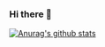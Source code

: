 ### Hi there 👋

[![Anurag's github stats](https://github-readme-stats.vercel.app/api?username=yg-0103&show_icons=true&theme=radical)](https://github.com/anuraghazra/github-readme-stats)
<!--
**yg-0103/yg-0103** is a ✨ _special_ ✨ repository because its `README.md` (this file) appears on your GitHub profile.

Here are some ideas to get you started:

- 🔭 I’m currently working on ...
- 🌱 I’m currently learning ...
- 👯 I’m looking to collaborate on ...
- 🤔 I’m looking for help with ...
- 💬 Ask me about ...
- 📫 How to reach me: ...
- 😄 Pronouns: ...
- ⚡ Fun fact: ...
-->
